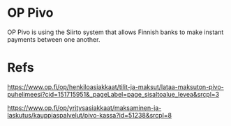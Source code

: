 # OP Pivo

OP Pivo is using the Siirto system that allows Finnish banks to make instant payments between one another.

# Refs

https://www.op.fi/op/henkiloasiakkaat/tilit-ja-maksut/lataa-maksuton-pivo-puhelimeesi?cid=151715951&_pageLabel=page_sisaltoalue_levea&srcpl=3

https://www.op.fi/op/yritysasiakkaat/maksaminen-ja-laskutus/kauppiaspalvelut/pivo-kassa?id=51238&srcpl=8
